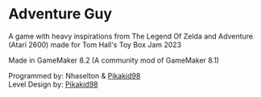 # Adventure Guy

A game with heavy inspirations from The Legend Of Zelda and Adventure (Atari 2600) made for Tom Hall's Toy Box Jam 2023

Made in GameMaker 8.2 (A community mod of GameMaker 8.1)

Programmed by: Nhaselton & [Pikakid98](https://pikakid98.github.io)
\
Level Design by: [Pikakid98](https://pikakid98.github.io)

